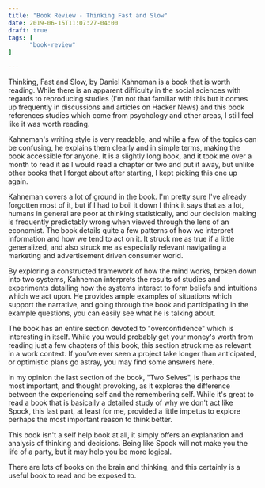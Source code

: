 ```yaml
---
title: "Book Review - Thinking Fast and Slow"
date: 2019-06-15T11:07:27-04:00
draft: true
tags: [
      "book-review"
]

---
```


Thinking, Fast and Slow, by Daniel Kahneman is a book that is worth
reading.  While there is an apparent difficulty in the social sciences
with regards to reproducing studies (I'm not that familiar with this
but it comes up frequently in discussions and articles on Hacker News)
and this book references studies which come from psychology and other
areas, I still feel like it was worth reading.

Kahneman's writing style is very readable, and while a few of the
topics can be confusing, he explains them clearly and in simple terms,
making the book accessible for anyone.  It is a slightly long book,
and it took me over a month to read it as I would read a chapter or
two and put it away, but unlike other books that I forget about after
starting, I kept picking this one up again.

Kahneman covers a lot of ground in the book.  I'm pretty sure I've
already forgotten most of it, but if I had to boil it down I think it
says that as a lot, humans in general are poor at thinking
statistically, and our decision making is frequently predictably wrong
when viewed through the lens of an economist.  The book details quite
a few patterns of how we interpret information and how we tend to act
on it.  It struck me as true if a little generalized, and also struck
me as especially relevant navigating a marketing and advertisement
driven consumer world.

By exploring a constructed framework of how the mind works, broken
down into two systems, Kahneman interprets the results of studies and
experiments detailing how the systems interact to form beliefs and
intuitions which we act upon.  He provides ample examples of
situations which support the narrative, and going through the book and
participating in the example questions, you can easily see what he is
talking about.

The book has an entire section devoted to "overconfidence" which is
interesting in itself.  While you would probably get your money's
worth from reading just a few chapters of this book, this section
struck me as relevant in a work context.  If you've ever seen a
project take longer than anticipated, or optimistic plans go astray,
you may find some answers here.

In my opinion the last section of the book, "Two Selves", is perhaps
the most important, and thought provoking, as it explores the
difference between the experiencing self and the remembering self.
While it's great to read a book that is basically a detailed study of
why we don't act like Spock, this last part, at least for me, provided
a little impetus to explore perhaps the most important reason to think
better.

This book isn't a self help book at all, it simply offers an
explanation and analysis of thinking and decisions.  Being like Spock
will not make you the life of a party, but it may help you be more
logical.

There are lots of books on the brain and thinking, and this certainly
is a useful book to read and be exposed to.




